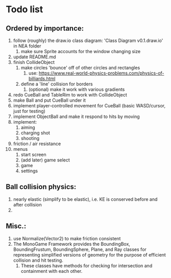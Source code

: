# Todo list
## Ordered by importance:
1. follow (roughly) the draw.io class diagram: 'Class Diagram v0.1.draw.io' in NEA folder
	1. make sure Sprite accounts for the window changing size
1. update README.md
1. finish CollideObject
	1. make circles 'bounce' off of other circles and rectangles
		1. use: https://www.real-world-physics-problems.com/physics-of-billiards.html
	1. define a 'line' collision for borders
		1. (optional) make it work with various gradients
1. redo CueBall and TableRim to work with CollideObject
1. make Ball and put CueBall under it
1. implement player-controlled movement for CueBall (basic WASD/cursor, just for testing)
1. implement ObjectBall and make it respond to hits by moving
1. implement:
	1. aiming
	1. charging shot
	1. shooting
1. friction / air resistance
1. menus
	1. start screen
	1. (add later) game select
	1. game
	1. settings

## Ball collision physics:

1. nearly elastic (simplify to be elastic), i.e. KE is conserved before and after collision
1. 

## Misc.:
1. use Normalize(Vector2) to make friction consistent
1. The MonoGame Framework provides the BoundingBox, BoundingFrustum, BoundingSphere, Plane, and Ray classes for representing simplified versions of geometry for the purpose of efficient collision and hit testing.
	1. These classes have methods for checking for intersection and containment with each other.
